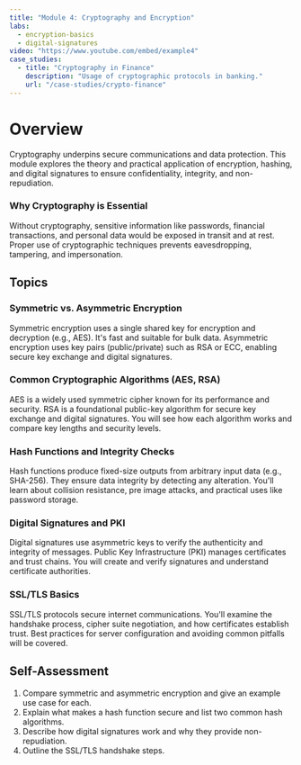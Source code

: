 ```yaml
---
title: "Module 4: Cryptography and Encryption"
labs:
  - encryption-basics
  - digital-signatures
video: "https://www.youtube.com/embed/example4"
case_studies:
  - title: "Cryptography in Finance"
    description: "Usage of cryptographic protocols in banking."
    url: "/case-studies/crypto-finance"
---
```


# Overview

Cryptography underpins secure communications and data protection. This module explores the theory and practical application of encryption, hashing, and digital signatures to ensure confidentiality, integrity, and non-repudiation.

### Why Cryptography is Essential

Without cryptography, sensitive information like passwords, financial transactions, and personal data would be exposed in transit and at rest. Proper use of cryptographic techniques prevents eavesdropping, tampering, and impersonation.

## Topics

### Symmetric vs. Asymmetric Encryption

Symmetric encryption uses a single shared key for encryption and decryption (e.g., AES). It's fast and suitable for bulk data. Asymmetric encryption uses key pairs (public/private) such as RSA or ECC, enabling secure key exchange and digital signatures.

### Common Cryptographic Algorithms (AES, RSA)

AES is a widely used symmetric cipher known for its performance and security. RSA is a foundational public-key algorithm for secure key exchange and digital signatures. You will see how each algorithm works and compare key lengths and security levels.

### Hash Functions and Integrity Checks

Hash functions produce fixed-size outputs from arbitrary input data (e.g., SHA-256). They ensure data integrity by detecting any alteration. You'll learn about collision resistance, pre image attacks, and practical uses like password storage.

### Digital Signatures and PKI

Digital signatures use asymmetric keys to verify the authenticity and integrity of messages. Public Key Infrastructure (PKI) manages certificates and trust chains. You will create and verify signatures and understand certificate authorities.

### SSL/TLS Basics

SSL/TLS protocols secure internet communications. You'll examine the handshake process, cipher suite negotiation, and how certificates establish trust. Best practices for server configuration and avoiding common pitfalls will be covered.

## Self-Assessment

1. Compare symmetric and asymmetric encryption and give an example use case for each.
2. Explain what makes a hash function secure and list two common hash algorithms.
3. Describe how digital signatures work and why they provide non-repudiation.
4. Outline the SSL/TLS handshake steps. 